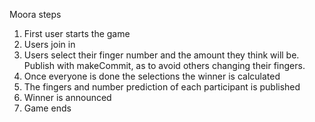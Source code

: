 Moora steps

1. First user starts the game
2. Users join in
3. Users select their finger number and the amount they think will be. Publish with makeCommit, as to avoid others changing their fingers.
4. Once everyone is done the selections the winner is calculated
5. The fingers and number prediction of each participant is published
6. Winner is announced
7. Game ends
